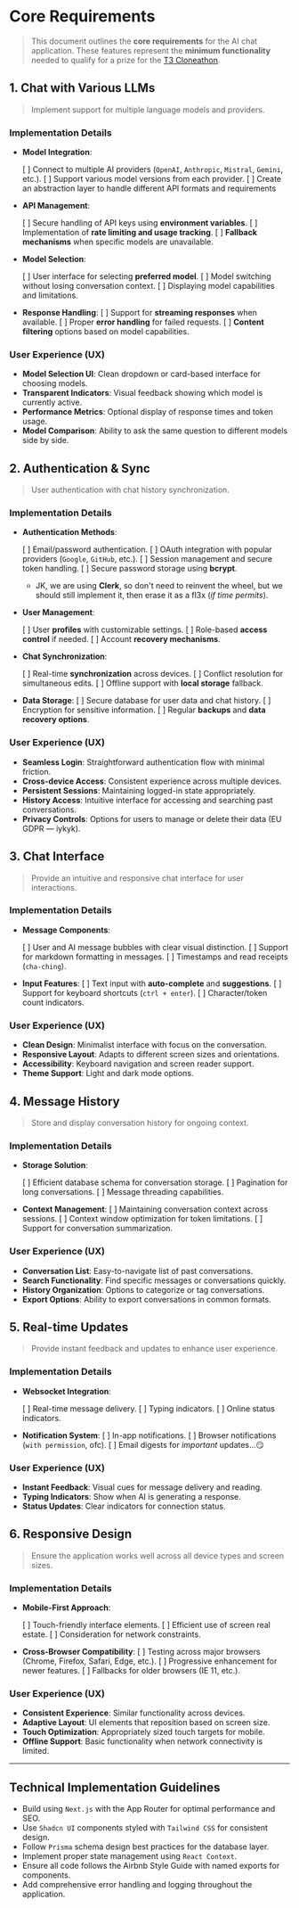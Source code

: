 # Core Requirements

> This document outlines the **core requirements** for the AI chat application. These features represent the **minimum functionality** needed to qualify for a prize for the [T3 Cloneathon](https://cloneathon.t3.chat).

<!-- <img style="width: 100%; height: auto; justify-content: center; align-items: center;" src="../assets/core-requirements.png" alt="core-requirements" /> -->

## 1. Chat with Various LLMs

> Implement support for multiple language models and providers.

### Implementation Details

- **Model Integration**:

  [ ] Connect to multiple AI providers (`OpenAI`, `Anthropic`, `Mistral`, `Gemini`, etc.).
  [ ] Support various model versions from each provider.
  [ ] Create an abstraction layer to handle different API formats and requirements

- **API Management**:

  [ ] Secure handling of API keys using **environment variables**.
  [ ] Implementation of **rate limiting and usage tracking**.
  [ ] **Fallback mechanisms** when specific models are unavailable.

- **Model Selection**:

  [ ] User interface for selecting **preferred model**.
  [ ] Model switching without losing conversation context.
  [ ] Displaying model capabilities and limitations.

- **Response Handling**:
  [ ] Support for **streaming responses** when available.
  [ ] Proper **error handling** for failed requests.
  [ ] **Content filtering** options based on model capabilities.

### User Experience (UX)

- **Model Selection UI**: Clean dropdown or card-based interface for choosing models.
- **Transparent Indicators**: Visual feedback showing which model is currently active.
- **Performance Metrics**: Optional display of response times and token usage.
- **Model Comparison**: Ability to ask the same question to different models side by side.

## 2. Authentication & Sync

> User authentication with chat history synchronization.

### Implementation Details

- **Authentication Methods**:

  [ ] Email/password authentication.
  [ ] OAuth integration with popular providers (`Google`, `GitHub`, etc.).
  [ ] Session management and secure token handling.
  [ ] Secure password storage using **bcrypt**.

  - JK, we are using **Clerk**, so don't need to reinvent the wheel, but we should still implement it, then erase it as a fl3x (_if time permits_).

- **User Management**:

  [ ] User **profiles** with customizable settings.
  [ ] Role-based **access control** if needed.
  [ ] Account **recovery mechanisms**.

- **Chat Synchronization**:

  [ ] Real-time **synchronization** across devices.
  [ ] Conflict resolution for simultaneous edits.
  [ ] Offline support with **local storage** fallback.

- **Data Storage**:
  [ ] Secure database for user data and chat history.
  [ ] Encryption for sensitive information.
  [ ] Regular **backups** and **data recovery options**.

### User Experience (UX)

- **Seamless Login**: Straightforward authentication flow with minimal friction.
- **Cross-device Access**: Consistent experience across multiple devices.
- **Persistent Sessions**: Maintaining logged-in state appropriately.
- **History Access**: Intuitive interface for accessing and searching past conversations.
- **Privacy Controls**: Options for users to manage or delete their data (EU GDPR — iykyk).

## 3. Chat Interface

> Provide an intuitive and responsive chat interface for user interactions.

### Implementation Details

- **Message Components**:

  [ ] User and AI message bubbles with clear visual distinction.
  [ ] Support for markdown formatting in messages.
  [ ] Timestamps and read receipts (`cha-ching`).

- **Input Features**:
  [ ] Text input with **auto-complete** and **suggestions**.
  [ ] Support for keyboard shortcuts (`ctrl + enter`).
  [ ] Character/token count indicators.

### User Experience (UX)

- **Clean Design**: Minimalist interface with focus on the conversation.
- **Responsive Layout**: Adapts to different screen sizes and orientations.
- **Accessibility**: Keyboard navigation and screen reader support.
- **Theme Support**: Light and dark mode options.

## 4. Message History

> Store and display conversation history for ongoing context.

### Implementation Details

- **Storage Solution**:

  [ ] Efficient database schema for conversation storage.
  [ ] Pagination for long conversations.
  [ ] Message threading capabilities.

- **Context Management**:
  [ ] Maintaining conversation context across sessions.
  [ ] Context window optimization for token limitations.
  [ ] Support for conversation summarization.

### User Experience (UX)

- **Conversation List**: Easy-to-navigate list of past conversations.
- **Search Functionality**: Find specific messages or conversations quickly.
- **History Organization**: Options to categorize or tag conversations.
- **Export Options**: Ability to export conversations in common formats.

## 5. Real-time Updates

> Provide instant feedback and updates to enhance user experience.

### Implementation Details

- **Websocket Integration**:

  [ ] Real-time message delivery.
  [ ] Typing indicators.
  [ ] Online status indicators.

- **Notification System**:
  [ ] In-app notifications.
  [ ] Browser notifications (`with permission`, ofc).
  [ ] Email digests for _important_ updates...😏

### User Experience (UX)

- **Instant Feedback**: Visual cues for message delivery and reading.
- **Typing Indicators**: Show when AI is generating a response.
- **Status Updates**: Clear indicators for connection status.

## 6. Responsive Design

> Ensure the application works well across all device types and screen sizes.

### Implementation Details

- **Mobile-First Approach**:

  [ ] Touch-friendly interface elements.
  [ ] Efficient use of screen real estate.
  [ ] Consideration for network constraints.

- **Cross-Browser Compatibility**:
  [ ] Testing across major browsers (Chrome, Firefox, Safari, Edge, etc.).
  [ ] Progressive enhancement for newer features.
  [ ] Fallbacks for older browsers (IE 11, etc.).

### User Experience (UX)

- **Consistent Experience**: Similar functionality across devices.
- **Adaptive Layout**: UI elements that reposition based on screen size.
- **Touch Optimization**: Appropriately sized touch targets for mobile.
- **Offline Support**: Basic functionality when network connectivity is limited.

---

## Technical Implementation Guidelines

- Build using `Next.js` with the App Router for optimal performance and SEO.
- Use `Shadcn UI` components styled with `Tailwind CSS` for consistent design.
- Follow `Prisma` schema design best practices for the database layer.
- Implement proper state management using `React Context`.
- Ensure all code follows the Airbnb Style Guide with named exports for components.
- Add comprehensive error handling and logging throughout the application.
